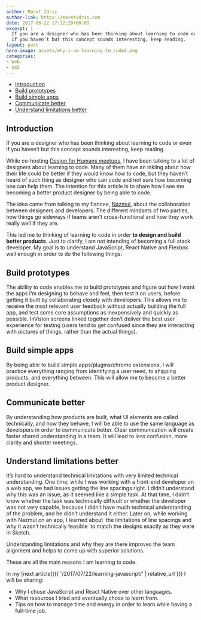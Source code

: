 ```yaml
---
author: Maret Idris
author-link: https://maretidris.com
date: 2017-06-22 17:12:28+00:00
excerpt: |
  If you are a designer who has been thinking about learning to code or even
  if you haven’t but this concept sounds interesting, keep reading.
layout: post
hero-image: assets/why-i-am-learning-to-code2.png
categories:
- Web
- UXE
---
```


<!-- START doctoc generated TOC please keep comment here to allow auto update -->
<!-- DON'T EDIT THIS SECTION, INSTEAD RE-RUN doctoc TO UPDATE -->


- [Introduction](#introduction)
- [Build prototypes](#build-prototypes)
- [Build simple apps](#build-simple-apps)
- [Communicate better](#communicate-better)
- [Understand limitations better](#understand-limitations-better)

<!-- END doctoc generated TOC please keep comment here to allow auto update -->

## Introduction
If you are a designer who has been thinking about learning to code or even if you haven’t but this concept sounds interesting, keep reading. 

While co-hosting [Design for Humans meetups](http://bit.ly/2rRvdr7), I have been talking to a lot of designers about learning to code. Many of them have an inkling about how their life could be better if they would know how to code, but they haven’t heard of such thing as designer who can code and not sure how becoming one can help them. The intention for this article is to share how I see me becoming a better product designer by being able to code.

The idea came from talking to my fiancee, [Nazmul](https://developerlife.com/about-me/), about the collaboration between designers and developers. The different mindsets of two parties, how things go sideways if teams aren’t cross-functional and how they work really well if they are. 

This led me to thinking of learning to code in order **to design and build better products**. Just to clarify, I am not intending of becoming a full stack developer. My goal is to understand JavaScript, React Native and Flexbox well enough in order to do the following things:

## Build prototypes

The ability to code enables me to build prototypes and figure out how I want the apps I’m designing to behave and feel, then test it on users, before getting it built by collaborating closely with developers. This allows me to receive the most relevant user feedback without actually building the full app, and test some core assumptions as inexpensively and quickly as possible. InVision screens linked together don’t deliver the best user experience for testing (users tend to get confused since they are interacting with pictures of things, rather than the actual things).

## Build simple apps

By being able to build simple apps/plugins/chrome extensions, I will practice everything ranging from identifying a user need, to shipping products, and everything between. This will allow me to become a better product designer. 

## Communicate better

By understanding how products are built, what UI elements are called technically, and how they behave, I will be able to use the same language as developers in order to communicate better. Clear communication will create faster shared understanding in a team. It will lead to less confusion, more clarity and shorter meetings.

## Understand limitations better

It’s hard to understand technical limitations with very limited technical understanding. One time, while I was working with a front-end developer on a web app, we had issues getting the line spacings right. I didn’t understand why this was an issue, as it seemed like a simple task. At that time, I didn’t know whether the task was technically difficult or whether the developer was not very capable, because I didn’t have much technical understanding of the problem, and he didn’t understand it either. Later on, while working with Nazmul on an app, I learned about  the limitations of line spacings and why it wasn’t technically feasible  to match the designs exactly as they were in Sketch. 

Understanding limitations and why they are there improves the team alignment and helps to come up with superior solutions.

These are all the main reasons I am learning to code.

In my [next article]({{ '/2017/07/22/learning-javascript/' | relative_url }}) I will be sharing:

  * Why I chose JavaScript and React Native over other languages.
  * What resources I tried and eventually chose to learn from.
  * Tips on how to manage time and energy in order to learn while having a full-time job.



